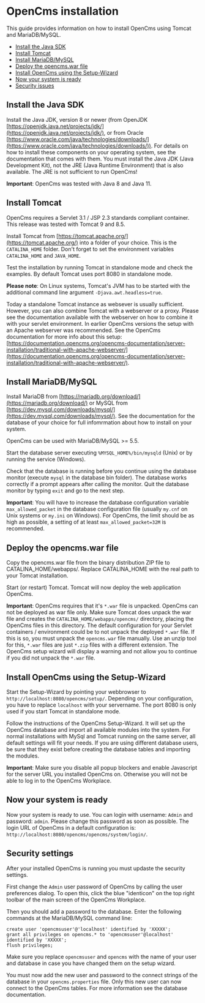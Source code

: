 # OpenCms installation

This guide provides information on how to install OpenCms using Tomcat and MariaDB/MySQL.

- [Install the Java SDK](#install-the-java-sdk)
- [Install Tomcat](#install-tomcat)
- [Install MariaDB/MySQL](#install-mariadb-mysql)
- [Deploy the opencms.war file](#deploy-the-opencms-war-file)
- [Install OpenCms using the Setup-Wizard](#install-opencms-using-the-setup-wizard)
- [Now your system is ready](#now-your-system-is-ready)
- [Security issues](#security-settings)

## Install the Java SDK
Install the Java JDK, version 8 or newer (from OpenJDK [https://openjdk.java.net/projects/jdk/](https://openjdk.java.net/projects/jdk/), or from Oracle [https://www.oracle.com/java/technologies/downloads/](https://www.oracle.com/java/technologies/downloads/)). For details on how to install these components on your operating system, see the documentation that comes with them. You must install the Java JDK (Java Development Kit), not the JRE (Java Runtime Environment) that is also available. The JRE is not sufficient to run OpenCms!

**Important**: OpenCms was tested with Java 8 and Java 11.

## Install Tomcat
OpenCms requires a Servlet 3.1 / JSP 2.3 standards compliant container. This release was tested with Tomcat 9 and 8.5.

Install Tomcat from [https://tomcat.apache.org/](https://tomcat.apache.org/) into a folder of your choice. This is the `CATALINA_HOME` folder. Don't forget to set the environment variables `CATALINA_HOME` and `JAVA_HOME`.

Test the installation by running Tomcat in standalone mode and check the examples.
By default Tomcat uses port 8080 in standalone mode. 

**Please note**: On Linux systems, Tomcat's JVM has to be started with the additional command line argument `-Djava.awt.headless=true`.

Today a standalone Tomcat instance as websever is usually sufficient.
However, you can also combine Tomcat with a webserver or a proxy. 
Please see the documentation available with the webserver on how to combine it with your servlet environment.
In earlier OpenCms versions the setup with an Apache webserver was recommended. See the OpenCms documentation for more info about this setup:
[https://documentation.opencms.org/opencms-documentation/server-installation/traditional-with-apache-webserver/](https://documentation.opencms.org/opencms-documentation/server-installation/traditional-with-apache-webserver/).

## Install MariaDB/MySQL
Install MariaDB from [https://mariadb.org/download/](https://mariadb.org/download/) or MySQL from [https://dev.mysql.com/downloads/mysql/](https://dev.mysql.com/downloads/mysql/). See the documentation for the database of your choice for full infomrmation about how to install on your system.

OpenCms can be used with MariaDB/MySQL >= 5.5.

Start the database server executing `%MYSQL_HOME%/bin/mysqld` (Unix) or by running the service (Windows).

Check that the database is running before you continue using the database monitor (execute `mysql` in the database bin folder). The database works correctly if a prompt appears after calling the monitor. Quit the database monitor by typing `exit` and go to the next step.

**Important**: You will have to increase the database configuration variable `max_allowed_packet` in the database configuration file (usually `my.cnf` on Unix systems or `my.ini` on Windows). For OpenCms, the limit should be as high as possible, a setting of at least `max_allowed_packet=32M` is recommended.

## Deploy the opencms.war file
Copy the opencms.war file from the binary distribution ZIP file to CATALINA_HOME/webapps/. Replace CATALINA_HOME with the real path to your Tomcat installation.

Start (or restart) Tomcat. Tomcat will now deploy the web application OpenCms.

**Important**: OpenCms requires that it's `*.war` file is unpacked. OpenCms can not be deployed as war file only. Make sure Tomcat does unpack the war file and creates the `CATALINA_HOME/webapps/opencms/` directory, placing the OpenCms files in this directory. The default configuration for your Servlet containers / environment could be to not unpack the deployed `*.war` file. If this is so, you must unpack the `opencms.war` file manually. Use an unzip tool for this, `*.war` files are just `*.zip` files with a different extension. The OpenCms setup wizard will display a warning and not allow you to continue if you did not unpack the `*.war` file.

## Install OpenCms using the Setup-Wizard
Start the Setup-Wizard by pointing your webbrowser to `http://localhost:8080/opencms/setup/`. Depending on your configuration, you have to replace `localhost` with your servername. The port 8080 is only used if you start Tomcat in standalone mode.

Follow the instructions of the OpenCms Setup-Wizard. It will set up the OpenCms database and import all available modules into the system. For normal installations with MySql and Tomcat running on the same server, all default settings will fit your needs. If you are using different database users, be sure that they exist before creating the database tables and importing the modules.

**Important**: Make sure you disable all popup blockers and enable Javascript for the server URL you installed OpenCms on. Otherwise you will not be able to log in to the OpenCms Workplace.

## Now your system is ready
Now your system is ready to use. You can login with username: `Admin` and password: `admin`. Please change this password as soon as possible. The login URL of OpenCms in a default configuration is: `http://localhost:8080/opencms/opencms/system/login/`.

## Security settings
After your installed OpenCms is running you must updaste the security settings.

First change the `Admin` user password of OpenCms by calling the user preferences dialog. To open this, click the blue "identicon" on the top right toolbar of the main screen of the OpenCms Workplace.

Then you should add a password to the database. Enter the following commands at the MariaDB/MySQL command line:

```
create user 'opencmsuser'@'localhost' identified by 'XXXXX';
grant all privileges on opencms.* to 'opencmsuser'@localhost' identified by 'XXXXX';
flush privileges;
```

Make sure you replace `opencmsuser` and `opencms` with the name of your user and database in case you have changed them on the setup wizard.

You must now add the new user and password to the connect strings of the database in your `opencms.properties` file. Only this new user can now connect to the OpenCms tables. For more information see the database documentation.